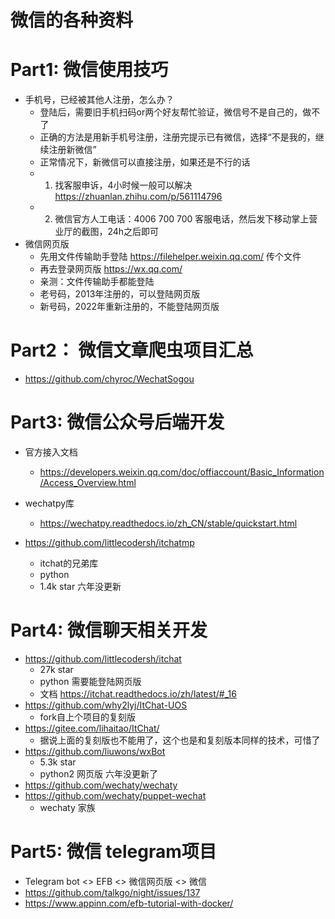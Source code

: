 # 微信的各种资料

# Part1: 微信使用技巧
- 手机号，已经被其他人注册，怎么办？
  - 登陆后，需要旧手机扫码or两个好友帮忙验证，微信号不是自己的，做不了
  - 正确的方法是用新手机号注册，注册完提示已有微信，选择“不是我的，继续注册新微信”
  - 正常情况下，新微信可以直接注册，如果还是不行的话
  - 1. 找客服申诉，4小时候一般可以解决 https://zhuanlan.zhihu.com/p/561114796
  - 2. 微信官方人工电话：4006 700 700 客服电话，然后发下移动掌上营业厅的截图，24h之后即可
- 微信网页版
  - 先用文件传输助手登陆 https://filehelper.weixin.qq.com/ 传个文件
  - 再去登录网页版 https://wx.qq.com/
  - 亲测：文件传输助手都能登陆
  - 老号码，2013年注册的，可以登陆网页版
  - 新号码，2022年重新注册的，不能登陆网页版

# Part2： 微信文章爬虫项目汇总
- https://github.com/chyroc/WechatSogou

# Part3: 微信公众号后端开发

- 官方接入文档
  - https://developers.weixin.qq.com/doc/offiaccount/Basic_Information/Access_Overview.html
- wechatpy库
  - https://wechatpy.readthedocs.io/zh_CN/stable/quickstart.html 

- https://github.com/littlecodersh/itchatmp
  - itchat的兄弟库
  - python
  - 1.4k star 六年没更新 
  
# Part4: 微信聊天相关开发
- https://github.com/littlecodersh/itchat
  - 27k star
  - python 需要能登陆网页版
  - 文档 https://itchat.readthedocs.io/zh/latest/#_16
- https://github.com/why2lyj/ItChat-UOS
  - fork自上个项目的复刻版
- https://gitee.com/lihaitao/ItChat/
  - 据说上面的复刻版也不能用了，这个也是和复刻版本同样的技术，可惜了
- https://github.com/liuwons/wxBot
  - 5.3k star
  - python2 网页版 六年没更新了 
- https://github.com/wechaty/wechaty
- https://github.com/wechaty/puppet-wechat
  - wechaty 家族

# Part5: 微信 telegram项目
- Telegram bot <> EFB <> 微信网页版 <> 微信
- https://github.com/talkgo/night/issues/137
- https://www.appinn.com/efb-tutorial-with-docker/

